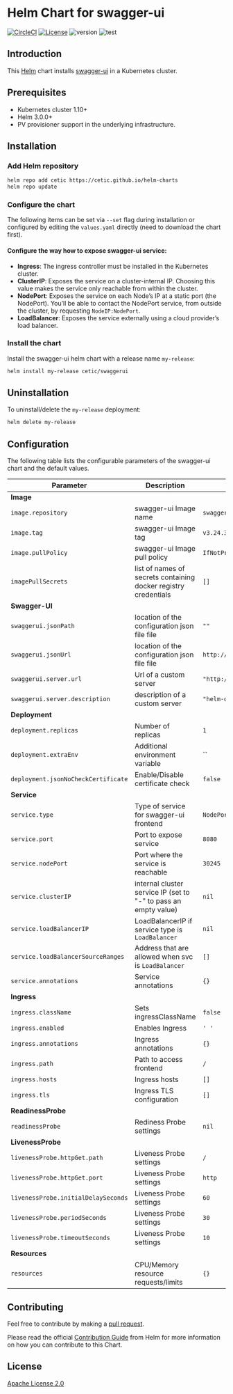 # Helm Chart for swagger-ui

[![CircleCI](https://circleci.com/gh/cetic/helm-swagger-ui.svg?style=svg)](https://circleci.com/gh/cetic/helm-swagger-ui/tree/master) [![License](https://img.shields.io/badge/License-Apache%202.0-blue.svg)](https://opensource.org/licenses/Apache-2.0) ![version](https://img.shields.io/github/tag/cetic/helm-swagger-ui.svg?label=release)
![test](https://github.com/cetic/helm-swagger-ui/actions/workflows/basic_test.yml/badge.svg)

## Introduction

This [Helm](https://github.com/kubernetes/helm) chart installs [swagger-ui](https://github.com/swagger-ui-api/swagger-ui) in a Kubernetes cluster.

## Prerequisites

- Kubernetes cluster 1.10+
- Helm 3.0.0+
- PV provisioner support in the underlying infrastructure.

## Installation

### Add Helm repository

```bash
helm repo add cetic https://cetic.github.io/helm-charts
helm repo update
```

### Configure the chart

The following items can be set via `--set` flag during installation or configured by editing the `values.yaml` directly (need to download the chart first).

#### Configure the way how to expose swagger-ui service:

- **Ingress**: The ingress controller must be installed in the Kubernetes cluster.
- **ClusterIP**: Exposes the service on a cluster-internal IP. Choosing this value makes the service only reachable from within the cluster.
- **NodePort**: Exposes the service on each Node’s IP at a static port (the NodePort). You’ll be able to contact the NodePort service, from outside the cluster, by requesting `NodeIP:NodePort`.
- **LoadBalancer**: Exposes the service externally using a cloud provider’s load balancer.

### Install the chart

Install the swagger-ui helm chart with a release name `my-release`:

```bash
helm install my-release cetic/swaggerui
```

## Uninstallation

To uninstall/delete the `my-release` deployment:

```bash
helm delete my-release
```

## Configuration

The following table lists the configurable parameters of the swagger-ui chart and the default values.

| Parameter                                                                   | Description                                                                                                        | Default                                      |
| --------------------------------------------------------------------------- | -------------------------------------------------------------------------------------------------------------------|----------------------------------------------|
| **Image**                                                                   |
| `image.repository`                                                          | swagger-ui Image name                                                                                              | `swaggerapi/swagger-ui`                      |
| `image.tag`                                                                 | swagger-ui Image tag                                                                                               | `v3.24.3`                                    |
| `image.pullPolicy`                                                          | swagger-ui Image pull policy                                                                                       | `IfNotPresent`                               |
| `imagePullSecrets`                                                          | list of names of secrets containing docker registry credentials                                                    | `[]`                                         |
| **Swagger-UI**                                                              |
| `swaggerui.jsonPath`                                                        | location of the configuration json file file                                                                       | `""`                                         |
| `swaggerui.jsonUrl`                                                         | location of the configuration json file file                                                                       | `http://petstore.swagger.io/v2/swagger.json` |
| `swaggerui.server.url`                                                      | Url of a custom server                                                                                             | `"http://www.google.be"`                     |
| `swaggerui.server.description`                                              | description of a custom server                                                                                      | `"helm-online"`                              |
| **Deployment**                                                              |
| `deployment.replicas`                                                       | Number of replicas                                                                                                 | `1`                                          |
| `deployment.extraEnv`                                                       | Additional environment variable                                                                                    | ``                                           |
| `deployment.jsonNoCheckCertificate`                                         | Enable/Disable certificate check                                                                                   | `false`                                      |
| **Service**                                                                 |
| `service.type`                                                              | Type of service for swagger-ui frontend                                                                            | `NodePort`                                   |
| `service.port`                                                              | Port to expose service                                                                                             | `8080`                                       |
| `service.nodePort`                                                          | Port where the service is reachable                                                                                | `30245`                                      |
| `service.clusterIP`                                                         | internal cluster service IP (set to "-" to pass an empty value)                                                    | `nil`                                        |
| `service.loadBalancerIP`                                                    | LoadBalancerIP if service type is `LoadBalancer`                                                                   | `nil`                                        |
| `service.loadBalancerSourceRanges`                                          | Address that are allowed when svc is `LoadBalancer`                                                                | `[]`                                         |
| `service.annotations`                                                       | Service annotations                                                                                                | `{}`                                         |
| **Ingress**                                                                 |
| `ingress.className`                 | Sets ingressClassName                                           | `false`                                      |
| `ingress.enabled`                                                           | Enables Ingress                                                                                                    | `' '`                                        |
| `ingress.annotations`                                                       | Ingress annotations                                                                                                | `{}`                                         |
| `ingress.path`                                                              | Path to access frontend                                                                                            | `/`                                          |
| `ingress.hosts`                                                             | Ingress hosts                                                                                                      | `[]`                                         |
| `ingress.tls`                                                               | Ingress TLS configuration                                                                                          | `[]`                                         |
| **ReadinessProbe**                                                          |
| `readinessProbe`                                                            | Rediness Probe settings                                                                                            | `nil`                                        |
| **LivenessProbe**                                                           |
| `livenessProbe.httpGet.path`                                                | Liveness Probe settings                                                                                            | `/`                                          |
| `livenessProbe.httpGet.port`                                                | Liveness Probe settings                                                                                            | `http`                                       |
| `livenessProbe.initialDelaySeconds`                                         | Liveness Probe settings                                                                                            | `60`                                         |
| `livenessProbe.periodSeconds`                                               | Liveness Probe settings                                                                                            | `30`                                         |
| `livenessProbe.timeoutSeconds`                                              | Liveness Probe settings                                                                                            | `10`                                         |
| **Resources**                                                               |
| `resources`                                                                 | CPU/Memory resource requests/limits                                                                                | `{}`                                         |

## Contributing

Feel free to contribute by making a [pull request](https://github.com/cetic/helm-swagger-ui/pull/new/master).

Please read the official [Contribution Guide](https://github.com/helm/charts/blob/master/CONTRIBUTING.md) from Helm for more information on how you can contribute to this Chart.

## License

[Apache License 2.0](/LICENSE.md)
